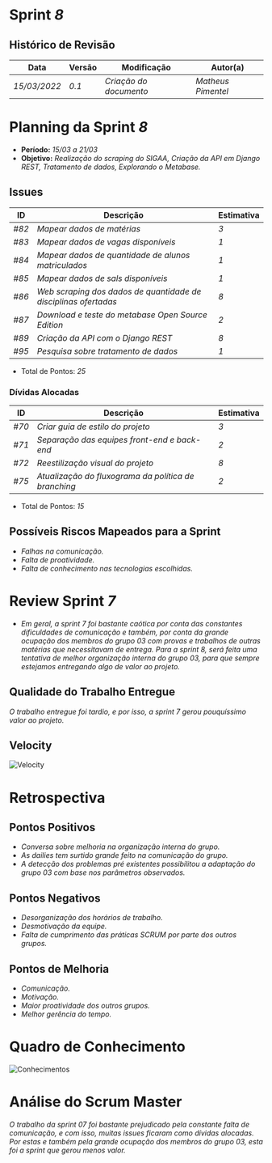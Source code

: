 <!---
O layout da documentação das sprints foi feito se baseando nos documentos produzidos
pela equipe do software Acácia, estando disponíveis em: 
<https://github.com/fga-eps-mds/2019.2-Acacia/tree/develop/docs/sprints>.
Tal layout é apenas um exemplo e pode vir a ser alterado a qualquer momento!
-->
# Sprint _8_

## Histórico de Revisão
| Data | Versão | Modificação | Autor(a) |
| --- | --- | --- | --- |
| _15/03/2022_ | _0.1_ | _Criação do documento_ | _Matheus Pimentel_ |

# Planning da Sprint _8_
- **Período:** _15/03 a 21/03_
- **Objetivo:** _Realização do scraping do SIGAA, Criação da API em Django REST, Tratamento de dados, Explorando o Metabase._

## Issues
| ID | Descrição | Estimativa |
| --- | --- | --- |
| _#82_ | _Mapear dados de matérias_ | _3_ |
| _#83_ | _Mapear dados de vagas disponíveis_ | _1_ | 
| _#84_ | _Mapear dados de quantidade de alunos matriculados_ | _1_ |
| _#85_ | _Mapear dados de sals disponíveis_ | _1_ |
| _#86_ | _Web scraping dos dados de quantidade de disciplinas ofertadas_ | _8_ |
| _#87_ | _Download e teste do metabase Open Source Edition_ | _2_ |
| _#89_ | _Criação da API com o Django REST_ | _8_ |
| _#95_ | _Pesquisa sobre tratamento de dados_ | _1_ |

- Total de Pontos: _25_

### Dívidas Alocadas
| ID | Descrição | Estimativa |
| --- | --------- | --------- | 
| _#70_ | _Criar guia de estilo do projeto_ | _3_ |
| _#71_ | _Separação das equipes front-end e back-end_ | _2_ |
| _#72_ | _Reestilização visual do projeto_ | _8_ |
| _#75_ | _Atualização do fluxograma da política de branching_ | _2_ |

- Total de Pontos: _15_

## Possíveis Riscos Mapeados para a Sprint
- _Falhas na comunicação._
- _Falta de proatividade._
- _Falta de conhecimento nas tecnologias escolhidas._

# Review Sprint _7_
- _Em geral, a sprint 7 foi bastante caótica por conta das constantes dificuldades de comunicação e também, por conta da grande ocupação dos membros do grupo 03 com provas e trabalhos de outras matérias que necessitavam de entrega. Para a sprint 8, será feita uma tentativa de melhor organização interna do grupo 03, para que sempre estejamos entregando algo de valor ao projeto._

## Qualidade do Trabalho Entregue
_O trabalho entregue foi tardio, e por isso, a sprint 7 gerou pouquíssimo valor ao projeto._

## Velocity
![Velocity](https://i.imgur.com/GXkLWUh.png)

# Retrospectiva

## Pontos Positivos
- _Conversa sobre melhoria na organização interna do grupo._
- _As dailies tem surtido grande feito na comunicação do grupo._
- _A detecção dos problemas pré existentes possibilitou a adaptação do grupo 03 com base nos parâmetros observados._

## Pontos Negativos
- _Desorganização dos horários de trabalho._
- _Desmotivação da equipe._
- _Falta de cumprimento das práticas SCRUM por parte dos outros grupos._

## Pontos de Melhoria
- _Comunicação._
- _Motivação._
- _Maior proatividade dos outros grupos._
- _Melhor gerência do tempo._

# Quadro de Conhecimento

![Conhecimentos](https://i.imgur.com/89ICSX2.png)

# Análise do Scrum Master
_O trabalho da sprint 07 foi bastante prejudicado pela constante falta de comunicação, e com isso,  muitas issues ficaram como dívidas alocadas. Por estas e também pela grande ocupação dos membros do grupo 03, esta foi a sprint que gerou menos valor._